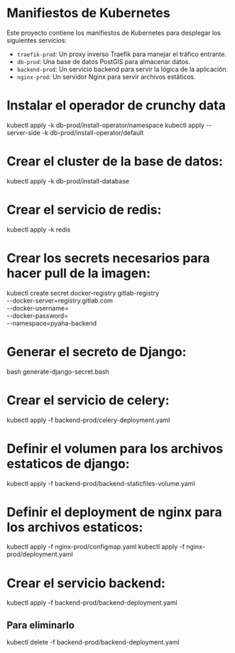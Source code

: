 # Manifiestos de Kubernetes

Este proyecto contiene los manifiestos de Kubernetes para desplegar los siguientes servicios:

- `traefik-prod`: Un proxy inverso Traefik para manejar el tráfico entrante.
- `db-prod`: Una base de datos PostGIS para almacenar datos.
- `backend-prod`: Un servicio backend para servir la lógica de la aplicación.
- `nginx-prod`: Un servidor Nginx para servir archivos estáticos.

# Instalar el operador de crunchy data

kubectl apply -k db-prod/install-operator/namespace
kubectl apply --server-side -k db-prod/install-operator/default

# Crear el cluster de la base de datos:
kubectl apply -k db-prod/install-database

# Crear el servicio de redis:
kubectl apply -k redis

# Crear los secrets necesarios para hacer pull de la imagen:
kubectl create secret docker-registry gitlab-registry \
  --docker-server=registry.gitlab.com \
  --docker-username=<tu-username> \
  --docker-password=<tu-token> \
  --namespace=pyaha-backend

# Generar el secreto de Django:
bash generate-django-secret.bash

# Crear el servicio de celery:
kubectl apply -f backend-prod/celery-deployment.yaml

# Definir el volumen para los archivos estaticos de django:
kubectl apply -f backend-prod/backend-staticfiles-volume.yaml

# Definir el deployment de nginx para los archivos estaticos:
kubectl apply -f nginx-prod/configmap.yaml
kubectl apply -f nginx-prod/deployment.yaml

# Crear el servicio backend:
kubectl apply -f backend-prod/backend-deployment.yaml

## Para eliminarlo
kubectl delete -f backend-prod/backend-deployment.yaml

